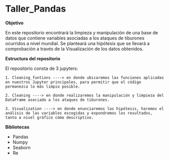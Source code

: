 # Taller_Pandas

**Objetivo**

En este repositorio encontrará la limpieza y manipulación de una base de datos que contiene variables asociadas a los ataques de tiburones ocurridos a nivel mundial. Se planteará una hipótesis que se llevará a comprobación a través de la Visualización de los datos obtenidos.

**Estructura del repositorio**

El repositorio consta de 3 jupyters:

    1. Cleaning_funtions ----> en donde ubicaremos las funciones aplicadas en nuestros Jupyter principales, para permitir que el código permanezca lo más limpio posible.

    2. Cleaning ----> en donde realizaremos la manipulación y limpieza del DataFrame asociado a los ataques de tiburones.

    3. Visualization ----> en donde enunciaremos las hipótesis, haremos el análisis de las variables escogidas y expondremos los resultados, tanto a nivel gráfico cómo descriptivo.

**Bibliotecas**
 - Pandas
 - Numpy
 - Seaborn
 - Re
